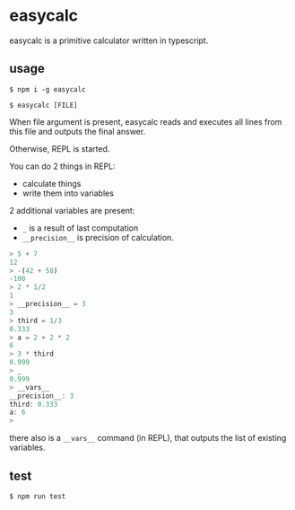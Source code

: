 easycalc
========

easycalc is a primitive calculator written in typescript.


usage
-----

```
$ npm i -g easycalc

$ easycalc [FILE]
```

When file argument is present, easycalc reads and executes all lines from this file 
and outputs the final answer.

Otherwise, REPL is started.

You can do 2 things in REPL: 
* calculate things
* write them into variables

2 additional variables are present:
* `_` is a result of last computation
* `__precision__` is precision of calculation.


```js
> 5 + 7
12
> -(42 + 58)
-100
> 2 * 1/2
1
> __precision__ = 3
3
> third = 1/3
0.333
> a = 2 + 2 * 2
6
> 3 * third
0.999
> _
0.999
> __vars__
__precision__: 3
third: 0.333
a: 6
>
```



there also is a `__vars__` command (in REPL), that outputs the list of existing variables.

test
----

```
$ npm run test
```
